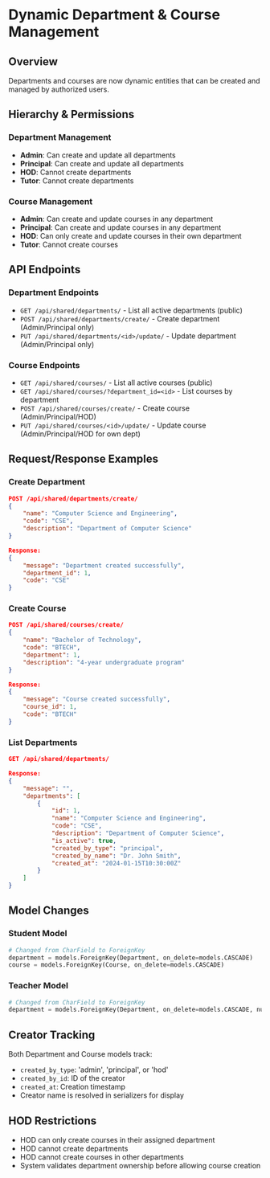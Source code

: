 # Dynamic Department & Course Management

## Overview
Departments and courses are now dynamic entities that can be created and managed by authorized users.

## Hierarchy & Permissions

### **Department Management**
- **Admin**: Can create and update all departments
- **Principal**: Can create and update all departments  
- **HOD**: Cannot create departments
- **Tutor**: Cannot create departments

### **Course Management**
- **Admin**: Can create and update courses in any department
- **Principal**: Can create and update courses in any department
- **HOD**: Can only create and update courses in their own department
- **Tutor**: Cannot create courses

## API Endpoints

### **Department Endpoints**
- `GET /api/shared/departments/` - List all active departments (public)
- `POST /api/shared/departments/create/` - Create department (Admin/Principal only)
- `PUT /api/shared/departments/<id>/update/` - Update department (Admin/Principal only)

### **Course Endpoints**  
- `GET /api/shared/courses/` - List all active courses (public)
- `GET /api/shared/courses/?department_id=<id>` - List courses by department
- `POST /api/shared/courses/create/` - Create course (Admin/Principal/HOD)
- `PUT /api/shared/courses/<id>/update/` - Update course (Admin/Principal/HOD for own dept)

## Request/Response Examples

### **Create Department**
```json
POST /api/shared/departments/create/
{
    "name": "Computer Science and Engineering",
    "code": "CSE", 
    "description": "Department of Computer Science"
}

Response:
{
    "message": "Department created successfully",
    "department_id": 1,
    "code": "CSE"
}
```

### **Create Course**
```json
POST /api/shared/courses/create/
{
    "name": "Bachelor of Technology",
    "code": "BTECH",
    "department": 1,
    "description": "4-year undergraduate program"
}

Response:
{
    "message": "Course created successfully", 
    "course_id": 1,
    "code": "BTECH"
}
```

### **List Departments**
```json
GET /api/shared/departments/

Response:
{
    "message": "",
    "departments": [
        {
            "id": 1,
            "name": "Computer Science and Engineering",
            "code": "CSE",
            "description": "Department of Computer Science",
            "is_active": true,
            "created_by_type": "principal",
            "created_by_name": "Dr. John Smith",
            "created_at": "2024-01-15T10:30:00Z"
        }
    ]
}
```

## Model Changes

### **Student Model**
```python
# Changed from CharField to ForeignKey
department = models.ForeignKey(Department, on_delete=models.CASCADE)
course = models.ForeignKey(Course, on_delete=models.CASCADE)
```

### **Teacher Model**
```python
# Changed from CharField to ForeignKey
department = models.ForeignKey(Department, on_delete=models.CASCADE, null=True, blank=True)
```

## Creator Tracking
Both Department and Course models track:
- `created_by_type`: 'admin', 'principal', or 'hod'
- `created_by_id`: ID of the creator
- `created_at`: Creation timestamp
- Creator name is resolved in serializers for display

## HOD Restrictions
- HOD can only create courses in their assigned department
- HOD cannot create departments
- HOD cannot create courses in other departments
- System validates department ownership before allowing course creation